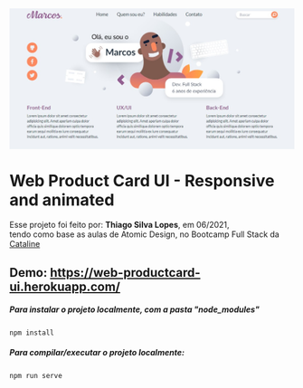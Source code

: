 <!---->
<div align="center">
<img src="./ReadMeFiles/app.jpg" align="center">
</div>

# Web Product Card UI - Responsive and animated

<p>Esse projeto foi feito por: <strong>Thiago Silva Lopes</strong>, em 06/2021,</br>
tendo como base as aulas de Atomic Design, no Bootcamp Full Stack da <a href="https://bootcamp.cataline.io/">Cataline</a>

## Demo: https://web-productcard-ui.herokuapp.com/

##### Para instalar o projeto localmente, com a pasta "node_modules"

```
npm install
```

##### Para compilar/executar o projeto localmente:

```
npm run serve
```
